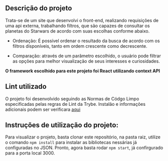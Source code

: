 ## Descrição do projeto
Trata-se de um site que desenvolvi o front-end, realizando requisições de uma api externa, trabalhando filtros, que são capazes de consultar os planetas do Starwars de acordo com suas escolhas conforme abaixo.

- Ordenação: É possível ordenar o resultado da busca de acordo com os filtros disponíveis, tanto em ordem crescente como decrescente.

- Comparação: através de um parâmetro escolhido, o usuário pode filtrar as opções para melhor visualização de seus interesses e curiosidades.

**O framework escolhido para este projeto foi React utilizando context API**

## Lint utilizado

O projeto foi desenvolvido seguindo as Normas de Códgo Limpo especificadas pelas regras de Lint da Trybe. Instalão e informações adicionais podem ser verificara [aqui](https://github.com/betrybe/eslint-config-trybe)

## Instruções de utilização do projeto:
Para visualizar o projeto, basta clonar este repositório, na pasta raiz, utilize o comando `npm install` para instalar as bibliotecas nessárias já configuradas no JSON. Pronto, agora basta rodar `npm start`, já confirgurado para a porta local 3000.
